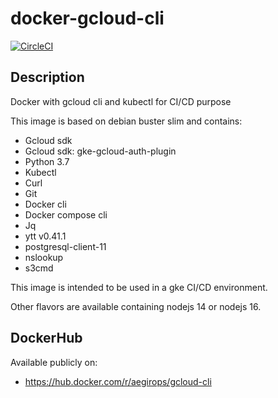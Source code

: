 # docker-gcloud-cli

[![CircleCI](https://circleci.com/gh/aegirops/docker-gcloud-cli.svg?style=svg)](https://circleci.com/gh/aegirops/docker-gcloud-cli)

## Description

Docker with gcloud cli and kubectl for CI/CD purpose

This image is based on debian buster slim and contains:

- Gcloud sdk
- Gcloud sdk: gke-gcloud-auth-plugin
- Python 3.7
- Kubectl
- Curl
- Git
- Docker cli
- Docker compose cli
- Jq
- ytt v0.41.1
- postgresql-client-11
- nslookup
- s3cmd

This image is intended to be used in a gke CI/CD environment.

Other flavors are available containing nodejs 14 or nodejs 16.
## DockerHub

Available publicly on:

- https://hub.docker.com/r/aegirops/gcloud-cli


